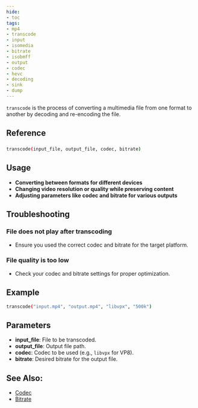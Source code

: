 ```yaml
---
hide:
- toc
tags:
- mp4
- transcode
- input
- isomedia
- bitrate
- isobmff
- output
- codec
- hevc
- decoding
- sink
- dump
---
```






`transcode` is the process of converting a multimedia file from one format to another by decoding and re-encoding the file.

## Reference

### 
```bash
transcode(input_file, output_file, codec, bitrate)
```

## Usage

- **Converting between formats for different devices**
- **Changing video resolution or quality while preserving content**
- **Adjusting parameters like codec and bitrate for various outputs**

## Troubleshooting

### File does not play after transcoding
- Ensure you used the correct codec and bitrate for the target platform.

### File quality is too low
- Check your codec and bitrate settings for proper optimization.

## Example

```bash
transcode("input.mp4", "output.mp4", "libvpx", "500k")
```

## Parameters

- **input_file**: File to be transcoded.
- **output_file**: Output file path.
- **codec**: Codec to be used (e.g., `libvpx` for VP8).
- **bitrate**: Desired bitrate for the output file.

## See Also:
- [Codec](codec.md)
- [Bitrate](bitrate.md)

